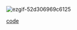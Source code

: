 ![ezgif-52d306969c6125](https://github.com/user-attachments/assets/21fb4c28-54b4-46ab-a7c8-dcbd87435264)


[code](https://github.com/huseyinsr/M4prog/blob/huseyin/My%20project%20(6)/Assets/scripts/PlayerScore.cs)
